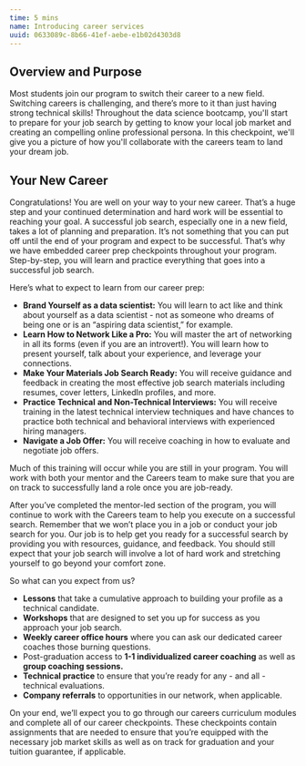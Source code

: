 ```yaml
---
time: 5 mins
name: Introducing career services
uuid: 0633089c-8b66-41ef-aebe-e1b02d4303d8
---
```


## Overview and Purpose

Most students join our program to switch their career to a new field. Switching careers is challenging, and there’s more to it than just having strong technical skills! Throughout the data science bootcamp, you'll start to prepare for your job search by getting to know your local job market and creating an compelling online professional persona. In this checkpoint, we'll give you a picture of how you'll collaborate with the careers team to land your dream job.

## Your New Career

Congratulations! You are well on your way to your new career. That’s a huge step and your continued determination and hard work will be essential to reaching your goal. A successful job search, especially one in a new field, takes a lot of planning and preparation. It’s not something that you can put off until the end of your program and expect to be successful. That’s why we have embedded career prep checkpoints throughout your program. Step-by-step, you will learn and practice everything that goes into a successful job search.

Here’s what to expect to learn from our career prep:

- **Brand Yourself as a data scientist:** You will learn to act like and think about yourself as a data scientist - not as someone who dreams of being one or is an “aspiring data scientist,” for example.
- **Learn How to Network Like a Pro:** You will master the art of networking in all its forms (even if you are an introvert!). You will learn how to present yourself, talk about your experience, and leverage your connections.
- **Make Your Materials Job Search Ready:** You will receive guidance and feedback in creating the most effective job search materials including resumes, cover letters, LinkedIn profiles, and more.
- **Practice** **Technical** **and Non-Technical Interviews:** You will receive training in the latest technical interview techniques and have chances to practice both technical and behavioral interviews with experienced hiring managers.
- **Navigate a Job Offer:** You will receive coaching in how to evaluate and negotiate job offers.

Much of this training will occur while you are still in your program. You will work with both your mentor and the Careers team to make sure that you are on track to successfully land a role once you are job-ready.

After you’ve completed the mentor-led section of the program, you will continue to work with the Careers team to help you execute on a successful search. Remember that we won’t place you in a job or conduct your job search for you. Our job is to help get you ready for a successful search by providing you with resources, guidance, and feedback. You should still expect that your job search will involve a lot of hard work and stretching yourself to go beyond your comfort zone.

So what can you expect from us?

- **Lessons** that take a cumulative approach to building your profile as a technical candidate.
- **Workshops** that are designed to set you up for success as you approach your job search.
- **Weekly career office hours** where you can ask our dedicated career coaches those burning questions.
- Post-graduation access to **1-1 individualized career coaching** as well as **group coaching sessions.**
- **Technical practice** to ensure that you’re ready for any - and all - technical evaluations.
- **Company referrals** to opportunities in our network, when applicable.
  
On your end, we’ll expect you to go through our careers curriculum modules and complete all of our career checkpoints. These checkpoints contain assignments that are needed to ensure that you’re equipped with the necessary job market skills as well as on track for graduation and your tuition guarantee, if applicable.

